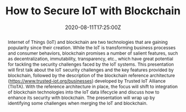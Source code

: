 ---
title: How to Secure IoT with Blockchain

event: IoT World 2020
event_url: https://tmt.knect365.com/iot-world/

location: Virtual

summary: A talk about securing IoT systems with blockchain
abstract: Internet of Things (IoT) and blockchain are two technologies that are gaining popularity since their creation. While the IoT is transforming business processes and consumer behaviors, blockchain promises a number of salient features, such as decentralization, immutability, transparency, etc., which have great potential for tackling the security challenges faced by the IoT systems. This presentation will first talk about the IoT security challenges and the key features provided by blockchain, followed by the description of the blockchain reference architecture (https://www.trusted-iot.org/businesses) developed by Trusted IoT Alliance (TIoTA). With the reference architecture in place, the focus will shift to integration of blockchain technologies into the IoT data lifecycle and discuss how to enhance its security with blockchain. The presentation will wrap up by identifying some challenges when merging the IoT and blockchain.

# Talk start and end times.
#   End time can optionally be hidden by prefixing the line with `#`.
date: "2020-08-11T17:25:00Z"
#date_end: "2030-06-01T15:00:00Z"
all_day: false

#authors: []
#tags: []

# Is this a featured talk? (true/false)
featured: false

links:
- icon: twitter
  icon_pack: fab
  name: Follow
  url: https://twitter.com/cryptoxfan
url_code: ""
url_pdf: ""
url_slides: uploads/IoTWorld2020.pdf
url_video: https://www.youtube.com/watch?v=m98JC8_WXTw
---